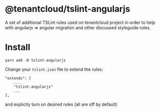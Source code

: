 # @tenantcloud/tslint-angularjs

A set of additional TSLint rules used on tenantcloud project in order to help with angularjs => angular migration and other discussed styleguide rules.

# Install

```
yarn add -D tslint-angularjs
```

Change your `tslint.json` file to extend the rules:

```
"extends": [
    ...
    "tslint-angularjs"
    ...
],
```

and explicity turn on desired rules (all are off by default)
